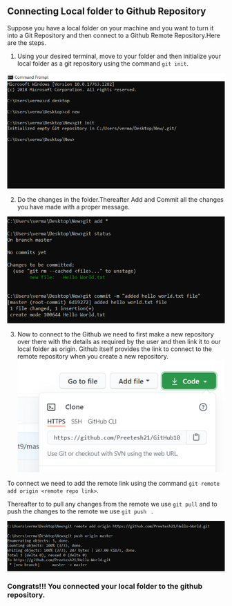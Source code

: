 ## Connecting Local folder to Github Repository


Suppose you have a local folder on your machine and you want to turn it into a Git Repository and then connect to a Github Remote Repository.Here are the steps.

1) Using your desired terminal, move to your folder and then initialize your local folder as a git repository using the command ```git init```.

![alt text](images/git-init.PNG)

2) Do the changes in the folder.Thereafter Add and Commit all the changes you have made with a proper message.

![alt text](images/git-commit.PNG)

3) Now to connect to the Github we need to first make a new repository over there with the details as required by the user and then link it to our local folder as origin. Github itself provides the link to connect to the remote repository when you create a new repository.
![alt text](images/remote-link.PNG)

To connect we need to add the remote link using the command ```git remote add origin <remote repo link>```.

Thereafter to to pull any changes from the remote we use ```git pull``` and to push the changes to the remote we use ```git push ``` .

![alt text](images/git-remote.PNG)

### Congrats!!! You connected your local folder to the github repository.
